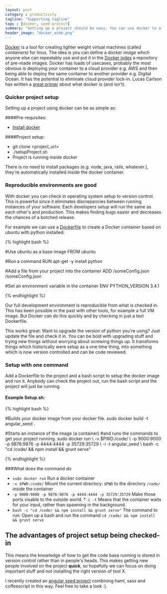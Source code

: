 ```yaml
---
layout: post
category : productivity
tagline: "Supporting tagline"
tags : [docker, seed-project]
summary: "Setting up a project should be easy. You can use docker to allow others to get your project running in just one command."
header_image: "docker_wide.png"
---
```


[Docker](https://www.docker.io) is a tool for creating lighter weight virtual machines (called *containers*) for linux. The idea is you can define a docker *image* which anyone else can repeatably use and put it in the [Docker index](https://index.docker.io) a repository of pre-made images.
Docker has loads of usecases, probably the most obvious is deploying your container to a cloud provider e.g. AWS and then being able to deploy the same container to another provider e.g. Digital Ocean.
It has the potential to eliminate cloud provider lock-in. Lucas Carlson has written a [great primer](http://www.centurylinklabs.com/what-is-docker-and-when-to-use-it/) about what docker is (and isn't).

### Quicker project setup
Setting up a project using docker can be as simple as:

####Pre-requisites:

* [Install docker](http://docs.docker.com/installation/ubuntulinux/)

####Project setup:

* git clone <project_url>
* ./setupProject.sh
* Project is running inside docker

There is no need to install packages (e.g. node, java, rails, whatever.), they're automatically installed inside the docker container.

### Reproducible environments are good

With docker you can check in operating system setup to version control. This is powerful since it eliminates discrepancies
between running instances of your software. Each developers setup will run the same as each other's and production. This makes
finding bugs easier and decreases the chances of a botched release.

For example we can use a [Dockerfile](http://docs.docker.com/reference/builder/) to create a Docker container based on ubuntu with python installed:

{% highlight bash %}

#Use ubuntu as a base image
FROM ubuntu

#Run a command
RUN apt-get -y install python

#Add a file from your project into the container
ADD /someConfig.json /someConfig.json

#Set an environment variable in the container
ENV PYTHON_VERSION 3.4.1 

{% endhighlight %}

Our full development environment is reproducible from what is checked in. This has been possible in the past with other tools, for example a full VM image. But Docker can do this quickly and by checking in just a text Dockerfile.

This works great: Want to upgrade the version of python you're using? Just update the file and check it in. You can be bold with
upgrading stuff and trying new things without worrying about screwing things up. It transforms things which historically were setup as a one time thing, into something which is now version controlled and can be code reviewed.

### Setup with one command

Add a Dockerfile to the project and a bash script to setup the docker image and run it.
Anybody can check the project out, run the bash script and the project will just be running.

#### Example Setup.sh:
{% highlight bash %}

#Builds your docker image from your docker file.
sudo docker build -t angular_seed .

#Starts an instance of the image (a container) 
#and runs the commands to get your project running.
sudo docker run
\ -v $PWD:/code/ 
\ -p 9000:9000 -p 9876:9876 -p 4444:4444 -p 35729:35729 
\ -i -t angular_seed
\ bash -c "cd /code/ && npm install && grunt serve"

{% endhighlight %}

###What does the command do

* `sudo docker run` Run a docker container
* `-v $PWD:/code/` Mount the current directory: `$PWD` to the directory `/code/` inside the container
* `-p 9000:9000 -p 9876:9876 -p 4444:4444 -p 35729:35729` Make those ports visable to the outside world.
*`-i -t` Means that the container waits for your input, rather than spawning in the background.
* `bash -c "cd /code/ && npm install && grunt serve"` The command to run: Open up a bash and run the command `cd /code/ && npm install && grunt serve`

## The advantages of project setup being checked-in
This means the knowledge of how to get the code base running is stored in version control rather than in people's heads.
This makes getting new people involved on the project **quick**, so hopefully we can focus on doing important stuff and not installing the right version of tool X.

I recently created an [angular seed project](https://github.com/richardgill/dockered-angular-seed) combining haml, sass and coffeescript in this way. Feel free to take a look :).
